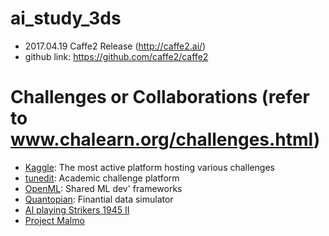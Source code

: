 # ai_study_3ds

- 2017.04.19 Caffe2 Release (http://caffe2.ai/)<br>
- github link: https://github.com/caffe2/caffe2<br>

# Challenges or Collaborations (refer to www.chalearn.org/challenges.html)
- [Kaggle](https://www.kaggle.com/): The most active platform hosting various challenges
- [tunedit](http://tunedit.org/challenges): Academic challenge platform
- [OpenML](https://www.openml.org/): Shared ML dev' frameworks
- [Quantopian](https://www.quantopian.com/home): Finantial data simulator
- [AI playing Strikers 1945 II](https://github.com/aikorea/strikersii_ai)
- [Project Malmo](https://www.microsoft.com/en-us/research/project/project-malmo/)
